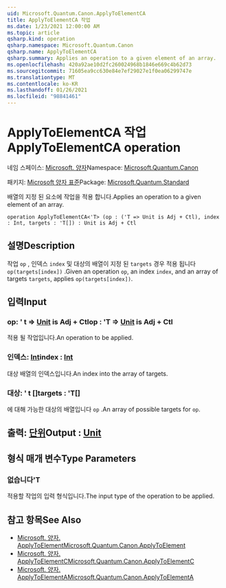 ```yaml
---
uid: Microsoft.Quantum.Canon.ApplyToElementCA
title: ApplyToElementCA 작업
ms.date: 1/23/2021 12:00:00 AM
ms.topic: article
qsharp.kind: operation
qsharp.namespace: Microsoft.Quantum.Canon
qsharp.name: ApplyToElementCA
qsharp.summary: Applies an operation to a given element of an array.
ms.openlocfilehash: 420a92ae10d2fc260024968b1846e669c4b62d73
ms.sourcegitcommit: 71605ea9cc630e84e7ef29027e1f0ea06299747e
ms.translationtype: MT
ms.contentlocale: ko-KR
ms.lasthandoff: 01/26/2021
ms.locfileid: "98841461"
---
```

# <a name="applytoelementca-operation"></a><span data-ttu-id="29496-102">ApplyToElementCA 작업</span><span class="sxs-lookup"><span data-stu-id="29496-102">ApplyToElementCA operation</span></span>

<span data-ttu-id="29496-103">네임 스페이스: [Microsoft. 양자](xref:Microsoft.Quantum.Canon)</span><span class="sxs-lookup"><span data-stu-id="29496-103">Namespace: [Microsoft.Quantum.Canon](xref:Microsoft.Quantum.Canon)</span></span>

<span data-ttu-id="29496-104">패키지: [Microsoft 양자 표준](https://nuget.org/packages/Microsoft.Quantum.Standard)</span><span class="sxs-lookup"><span data-stu-id="29496-104">Package: [Microsoft.Quantum.Standard](https://nuget.org/packages/Microsoft.Quantum.Standard)</span></span>


<span data-ttu-id="29496-105">배열의 지정 된 요소에 작업을 적용 합니다.</span><span class="sxs-lookup"><span data-stu-id="29496-105">Applies an operation to a given element of an array.</span></span>

```qsharp
operation ApplyToElementCA<'T> (op : ('T => Unit is Adj + Ctl), index : Int, targets : 'T[]) : Unit is Adj + Ctl
```


## <a name="description"></a><span data-ttu-id="29496-106">설명</span><span class="sxs-lookup"><span data-stu-id="29496-106">Description</span></span>

<span data-ttu-id="29496-107">작업 `op` , 인덱스 `index` 및 대상의 배열이 지정 된 `targets` 경우 적용 됩니다 `op(targets[index])` .</span><span class="sxs-lookup"><span data-stu-id="29496-107">Given an operation `op`, an index `index`, and an array of targets `targets`, applies `op(targets[index])`.</span></span>

## <a name="input"></a><span data-ttu-id="29496-108">입력</span><span class="sxs-lookup"><span data-stu-id="29496-108">Input</span></span>

### <a name="op--t--unit--is-adj--ctl"></a><span data-ttu-id="29496-109">op: ' t => [Unit](xref:microsoft.quantum.lang-ref.unit)  is Adj + Ctl</span><span class="sxs-lookup"><span data-stu-id="29496-109">op : 'T => [Unit](xref:microsoft.quantum.lang-ref.unit)  is Adj + Ctl</span></span>

<span data-ttu-id="29496-110">적용 될 작업입니다.</span><span class="sxs-lookup"><span data-stu-id="29496-110">An operation to be applied.</span></span>


### <a name="index--int"></a><span data-ttu-id="29496-111">인덱스: [Int](xref:microsoft.quantum.lang-ref.int)</span><span class="sxs-lookup"><span data-stu-id="29496-111">index : [Int](xref:microsoft.quantum.lang-ref.int)</span></span>

<span data-ttu-id="29496-112">대상 배열의 인덱스입니다.</span><span class="sxs-lookup"><span data-stu-id="29496-112">An index into the array of targets.</span></span>


### <a name="targets--t"></a><span data-ttu-id="29496-113">대상: ' t []</span><span class="sxs-lookup"><span data-stu-id="29496-113">targets : 'T[]</span></span>

<span data-ttu-id="29496-114">에 대해 가능한 대상의 배열입니다 `op` .</span><span class="sxs-lookup"><span data-stu-id="29496-114">An array of possible targets for `op`.</span></span>



## <a name="output--unit"></a><span data-ttu-id="29496-115">출력: [단위](xref:microsoft.quantum.lang-ref.unit)</span><span class="sxs-lookup"><span data-stu-id="29496-115">Output : [Unit](xref:microsoft.quantum.lang-ref.unit)</span></span>



## <a name="type-parameters"></a><span data-ttu-id="29496-116">형식 매개 변수</span><span class="sxs-lookup"><span data-stu-id="29496-116">Type Parameters</span></span>

### <a name="t"></a><span data-ttu-id="29496-117">없습니다</span><span class="sxs-lookup"><span data-stu-id="29496-117">'T</span></span>

<span data-ttu-id="29496-118">적용할 작업의 입력 형식입니다.</span><span class="sxs-lookup"><span data-stu-id="29496-118">The input type of the operation to be applied.</span></span>

## <a name="see-also"></a><span data-ttu-id="29496-119">참고 항목</span><span class="sxs-lookup"><span data-stu-id="29496-119">See Also</span></span>

- [<span data-ttu-id="29496-120">Microsoft. 양자. ApplyToElement</span><span class="sxs-lookup"><span data-stu-id="29496-120">Microsoft.Quantum.Canon.ApplyToElement</span></span>](xref:Microsoft.Quantum.Canon.ApplyToElement)
- [<span data-ttu-id="29496-121">Microsoft. 양자. ApplyToElementC</span><span class="sxs-lookup"><span data-stu-id="29496-121">Microsoft.Quantum.Canon.ApplyToElementC</span></span>](xref:Microsoft.Quantum.Canon.ApplyToElementC)
- [<span data-ttu-id="29496-122">Microsoft. 양자. ApplyToElementA</span><span class="sxs-lookup"><span data-stu-id="29496-122">Microsoft.Quantum.Canon.ApplyToElementA</span></span>](xref:Microsoft.Quantum.Canon.ApplyToElementA)